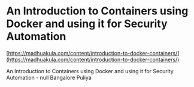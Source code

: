 # An Introduction to Containers using Docker and using it for Security Automation

[https://madhuakula.com/content/introduction-to-docker-containers/](https://madhuakula.com/content/introduction-to-docker-containers/)

An Introduction to Containers using Docker and using it for Security Automation - null Bangalore Puliya
